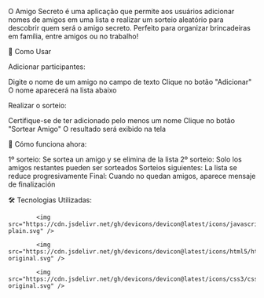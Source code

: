 O Amigo Secreto é uma aplicação que permite aos usuários adicionar nomes de amigos em uma lista e realizar um sorteio aleatório para descobrir quem será o amigo secreto.
Perfeito para organizar brincadeiras em família, entre amigos ou no trabalho!


🚀 Como Usar

Adicionar participantes:

Digite o nome de um amigo no campo de texto
Clique no botão "Adicionar"
O nome aparecerá na lista abaixo

Realizar o sorteio:

Certifique-se de ter adicionado pelo menos um nome
Clique no botão "Sortear Amigo"
O resultado será exibido na tela

🔄 Cómo funciona ahora:

1º sorteio: Se sortea un amigo y se elimina de la lista
2º sorteio: Solo los amigos restantes pueden ser sorteados
Sorteios siguientes: La lista se reduce progresivamente
Final: Cuando no quedan amigos, aparece mensaje de finalización

🛠️ Tecnologias Utilizadas:

            <img src="https://cdn.jsdelivr.net/gh/devicons/devicon@latest/icons/javascript/javascript-plain.svg" />
          
            <img src="https://cdn.jsdelivr.net/gh/devicons/devicon@latest/icons/html5/html5-original.svg" />
          
            <img src="https://cdn.jsdelivr.net/gh/devicons/devicon@latest/icons/css3/css3-original.svg" />
          
